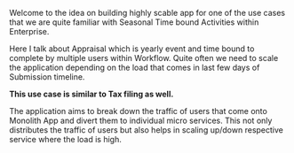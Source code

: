 Welcome to the idea on building highly scable app for one of the use cases that we are quite familiar with Seasonal Time bound Activities within Enterprise.


Here I talk about Appraisal which is yearly event and time bound to complete by multiple users within Workflow.
Quite often we need to scale the application depending on the load that comes in last few days of Submission timeline.

<b>This use case is similar to Tax filing as well.</b>


The application aims to break down the traffic of users that come onto Monolith App and divert them to individual micro services.
This not only distributes the traffic of users but also helps in scaling up/down respective service where the load is high.
